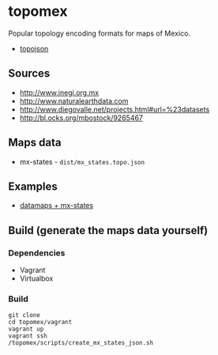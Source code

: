 # topomex
Popular topology encoding formats for maps of Mexico.

* [topojson](https://github.com/mbostock/topojson)

## Sources
* http://www.inegi.org.mx
* http://www.naturalearthdata.com
* http://www.diegovalle.net/projects.html#url=%23datasets
* http://bl.ocks.org/mbostock/9265467

## Maps data
* mx-states - `dist/mx_states.topo.json`

## Examples
* [datamaps + mx-states](http://rawgit.com/josketres/topomex/master/examples/datamaps-mx_states.html)

## Build (generate the maps data yourself)

### Dependencies
* Vagrant
* Virtualbox

### Build

    git clone 
    cd topomex/vagrant
    vagrant up
    vagrant ssh
    /topomex/scripts/create_mx_states_json.sh
